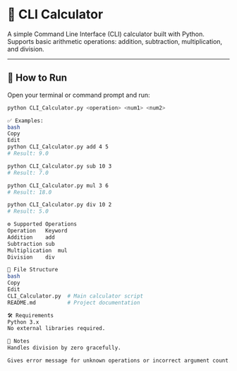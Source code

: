 # 🧮 CLI Calculator

A simple Command Line Interface (CLI) calculator built with Python.  
Supports basic arithmetic operations: addition, subtraction, multiplication, and division.

---

## 🚀 How to Run

Open your terminal or command prompt and run:

```bash
python CLI_Calculator.py <operation> <num1> <num2>

✅ Examples:
bash
Copy
Edit
python CLI_Calculator.py add 4 5
# Result: 9.0

python CLI_Calculator.py sub 10 3
# Result: 7.0

python CLI_Calculator.py mul 3 6
# Result: 18.0

python CLI_Calculator.py div 10 2
# Result: 5.0

⚙️ Supported Operations
Operation	Keyword
Addition	add
Subtraction	sub
Multiplication	mul
Division	div

📁 File Structure
bash
Copy
Edit
CLI_Calculator.py  # Main calculator script
README.md          # Project documentation

🛠️ Requirements
Python 3.x
No external libraries required.

📌 Notes
Handles division by zero gracefully.

Gives error message for unknown operations or incorrect argument count.



